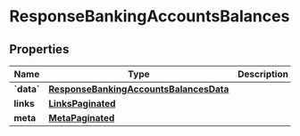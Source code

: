 # ResponseBankingAccountsBalances

## Properties
Name | Type | Description | Notes
------------ | ------------- | ------------- | -------------
**&#x60;data&#x60;** | [**ResponseBankingAccountsBalancesData**](ResponseBankingAccountsBalancesData.md) |  | 
**links** | [**LinksPaginated**](LinksPaginated.md) |  | 
**meta** | [**MetaPaginated**](MetaPaginated.md) |  | 
